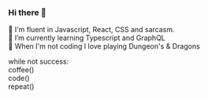 ### Hi there 👋
🌈 I'm fluent in Javascript, React, CSS and sarcasm.\
🌱 I’m currently learning Typescript and GraphQL\
🐉 When I'm not coding I love playing Dungeon's & Dragons

while not success:\
    coffee()\
    code()\
    repeat()
<!--
**ptieman/ptieman** is a ✨ _special_ ✨ repository because its `README.md` (this file) appears on your GitHub profile.

Here are some ideas to get you started:

- 🔭 I’m currently working on ...
- 🌱 I’m currently learning ...
- 👯 I’m looking to collaborate on ...
- 🤔 I’m looking for help with ...
- 💬 Ask me about ...
- 📫 How to reach me: ...
- 😄 Pronouns: ...
- ⚡ Fun fact: ...
-->

